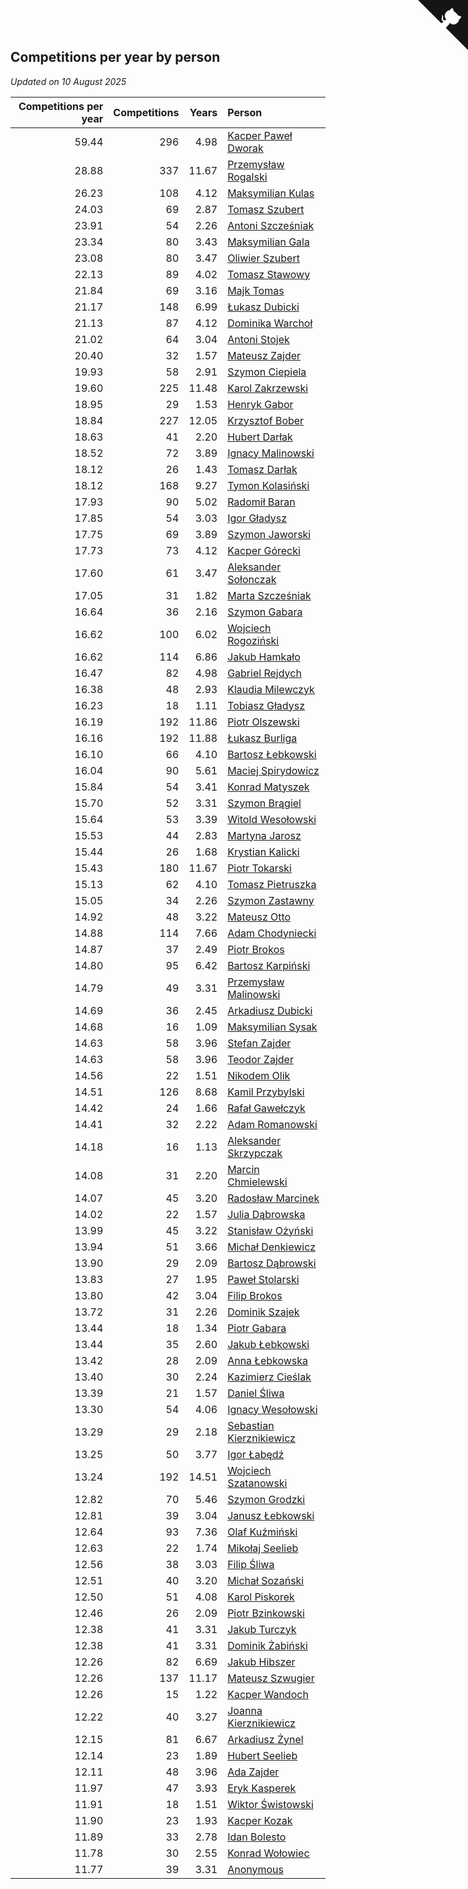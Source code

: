 ## Competitions per year by person

*Updated on 10 August 2025*

| Competitions per year | Competitions | Years | Person |
| ---: | ---: | ---: | :--- |
| 59.44 | 296 | 4.98 | [Kacper Paweł Dworak](https://www.worldcubeassociation.org/persons/2020DWOR01) |
| 28.88 | 337 | 11.67 | [Przemysław Rogalski](https://www.worldcubeassociation.org/persons/2013ROGA02) |
| 26.23 | 108 | 4.12 | [Maksymilian Kulas](https://www.worldcubeassociation.org/persons/2021KULA02) |
| 24.03 | 69 | 2.87 | [Tomasz Szubert](https://www.worldcubeassociation.org/persons/2022SZUB02) |
| 23.91 | 54 | 2.26 | [Antoni Szcześniak](https://www.worldcubeassociation.org/persons/2023SZCZ04) |
| 23.34 | 80 | 3.43 | [Maksymilian Gala](https://www.worldcubeassociation.org/persons/2022GALA01) |
| 23.08 | 80 | 3.47 | [Oliwier Szubert](https://www.worldcubeassociation.org/persons/2022SZUB01) |
| 22.13 | 89 | 4.02 | [Tomasz Stawowy](https://www.worldcubeassociation.org/persons/2021STAW01) |
| 21.84 | 69 | 3.16 | [Majk Tomas](https://www.worldcubeassociation.org/persons/2022TOMA05) |
| 21.17 | 148 | 6.99 | [Łukasz Dubicki](https://www.worldcubeassociation.org/persons/2018DUBI01) |
| 21.13 | 87 | 4.12 | [Dominika Warchoł](https://www.worldcubeassociation.org/persons/2021WARC01) |
| 21.02 | 64 | 3.04 | [Antoni Stojek](https://www.worldcubeassociation.org/persons/2022STOJ03) |
| 20.40 | 32 | 1.57 | [Mateusz Zajder](https://www.worldcubeassociation.org/persons/2024ZAJD01) |
| 19.93 | 58 | 2.91 | [Szymon Ciepiela](https://www.worldcubeassociation.org/persons/2022CIEP01) |
| 19.60 | 225 | 11.48 | [Karol Zakrzewski](https://www.worldcubeassociation.org/persons/2014ZAKR01) |
| 18.95 | 29 | 1.53 | [Henryk Gabor](https://www.worldcubeassociation.org/persons/2024GABO02) |
| 18.84 | 227 | 12.05 | [Krzysztof Bober](https://www.worldcubeassociation.org/persons/2013BOBE01) |
| 18.63 | 41 | 2.20 | [Hubert Darłak](https://www.worldcubeassociation.org/persons/2023DARL03) |
| 18.52 | 72 | 3.89 | [Ignacy Malinowski](https://www.worldcubeassociation.org/persons/2021MALI02) |
| 18.12 | 26 | 1.43 | [Tomasz Darłak](https://www.worldcubeassociation.org/persons/2024DARL01) |
| 18.12 | 168 | 9.27 | [Tymon Kolasiński](https://www.worldcubeassociation.org/persons/2016KOLA02) |
| 17.93 | 90 | 5.02 | [Radomił Baran](https://www.worldcubeassociation.org/persons/2020BARA02) |
| 17.85 | 54 | 3.03 | [Igor Gładysz](https://www.worldcubeassociation.org/persons/2022GLAD01) |
| 17.75 | 69 | 3.89 | [Szymon Jaworski](https://www.worldcubeassociation.org/persons/2021JAWO01) |
| 17.73 | 73 | 4.12 | [Kacper Górecki](https://www.worldcubeassociation.org/persons/2021GORE01) |
| 17.60 | 61 | 3.47 | [Aleksander Sołonczak](https://www.worldcubeassociation.org/persons/2022SOLO01) |
| 17.05 | 31 | 1.82 | [Marta Szcześniak](https://www.worldcubeassociation.org/persons/2023SZCZ07) |
| 16.64 | 36 | 2.16 | [Szymon Gabara](https://www.worldcubeassociation.org/persons/2023GABA01) |
| 16.62 | 100 | 6.02 | [Wojciech Rogoziński](https://www.worldcubeassociation.org/persons/2019ROGO04) |
| 16.62 | 114 | 6.86 | [Jakub Hamkało](https://www.worldcubeassociation.org/persons/2018HAMK01) |
| 16.47 | 82 | 4.98 | [Gabriel Rejdych](https://www.worldcubeassociation.org/persons/2020REJD01) |
| 16.38 | 48 | 2.93 | [Klaudia Milewczyk](https://www.worldcubeassociation.org/persons/2022MILE05) |
| 16.23 | 18 | 1.11 | [Tobiasz Gładysz](https://www.worldcubeassociation.org/persons/2024GLAD02) |
| 16.19 | 192 | 11.86 | [Piotr Olszewski](https://www.worldcubeassociation.org/persons/2013OLSZ02) |
| 16.16 | 192 | 11.88 | [Łukasz Burliga](https://www.worldcubeassociation.org/persons/2013BURL01) |
| 16.10 | 66 | 4.10 | [Bartosz Łebkowski](https://www.worldcubeassociation.org/persons/2021LEBK01) |
| 16.04 | 90 | 5.61 | [Maciej Spirydowicz](https://www.worldcubeassociation.org/persons/2020SPIR01) |
| 15.84 | 54 | 3.41 | [Konrad Matyszek](https://www.worldcubeassociation.org/persons/2022MATY02) |
| 15.70 | 52 | 3.31 | [Szymon Brągiel](https://www.worldcubeassociation.org/persons/2022BRAG03) |
| 15.64 | 53 | 3.39 | [Witold Wesołowski](https://www.worldcubeassociation.org/persons/2022WESO01) |
| 15.53 | 44 | 2.83 | [Martyna Jarosz](https://www.worldcubeassociation.org/persons/2022JARO01) |
| 15.44 | 26 | 1.68 | [Krystian Kalicki](https://www.worldcubeassociation.org/persons/2023KALI10) |
| 15.43 | 180 | 11.67 | [Piotr Tokarski](https://www.worldcubeassociation.org/persons/2013TOKA01) |
| 15.13 | 62 | 4.10 | [Tomasz Pietruszka](https://www.worldcubeassociation.org/persons/2021PIET01) |
| 15.05 | 34 | 2.26 | [Szymon Zastawny](https://www.worldcubeassociation.org/persons/2023ZAST01) |
| 14.92 | 48 | 3.22 | [Mateusz Otto](https://www.worldcubeassociation.org/persons/2022OTTO01) |
| 14.88 | 114 | 7.66 | [Adam Chodyniecki](https://www.worldcubeassociation.org/persons/2017CHOD02) |
| 14.87 | 37 | 2.49 | [Piotr Brokos](https://www.worldcubeassociation.org/persons/2023BROK01) |
| 14.80 | 95 | 6.42 | [Bartosz Karpiński](https://www.worldcubeassociation.org/persons/2019KARP03) |
| 14.79 | 49 | 3.31 | [Przemysław Malinowski](https://www.worldcubeassociation.org/persons/2022MALI01) |
| 14.69 | 36 | 2.45 | [Arkadiusz Dubicki](https://www.worldcubeassociation.org/persons/2023DUBI01) |
| 14.68 | 16 | 1.09 | [Maksymilian Sysak](https://www.worldcubeassociation.org/persons/2024SYSA01) |
| 14.63 | 58 | 3.96 | [Stefan Zajder](https://www.worldcubeassociation.org/persons/2021ZAJD02) |
| 14.63 | 58 | 3.96 | [Teodor Zajder](https://www.worldcubeassociation.org/persons/2021ZAJD03) |
| 14.56 | 22 | 1.51 | [Nikodem Olik](https://www.worldcubeassociation.org/persons/2024OLIK01) |
| 14.51 | 126 | 8.68 | [Kamil Przybylski](https://www.worldcubeassociation.org/persons/2016PRZY01) |
| 14.42 | 24 | 1.66 | [Rafał Gawełczyk](https://www.worldcubeassociation.org/persons/2023GAWE01) |
| 14.41 | 32 | 2.22 | [Adam Romanowski](https://www.worldcubeassociation.org/persons/2023ROMA10) |
| 14.18 | 16 | 1.13 | [Aleksander Skrzypczak](https://www.worldcubeassociation.org/persons/2024SKRZ01) |
| 14.08 | 31 | 2.20 | [Marcin Chmielewski](https://www.worldcubeassociation.org/persons/2023CHMI01) |
| 14.07 | 45 | 3.20 | [Radosław Marcinek](https://www.worldcubeassociation.org/persons/2022MARC05) |
| 14.02 | 22 | 1.57 | [Julia Dąbrowska](https://www.worldcubeassociation.org/persons/2024DABR01) |
| 13.99 | 45 | 3.22 | [Stanisław Ożyński](https://www.worldcubeassociation.org/persons/2022OZYN01) |
| 13.94 | 51 | 3.66 | [Michał Denkiewicz](https://www.worldcubeassociation.org/persons/2021DENK01) |
| 13.90 | 29 | 2.09 | [Bartosz Dąbrowski](https://www.worldcubeassociation.org/persons/2023DABR07) |
| 13.83 | 27 | 1.95 | [Paweł Stolarski](https://www.worldcubeassociation.org/persons/2023STOL04) |
| 13.80 | 42 | 3.04 | [Filip Brokos](https://www.worldcubeassociation.org/persons/2022BROK03) |
| 13.72 | 31 | 2.26 | [Dominik Szajek](https://www.worldcubeassociation.org/persons/2023SZAJ01) |
| 13.44 | 18 | 1.34 | [Piotr Gabara](https://www.worldcubeassociation.org/persons/2024GABA02) |
| 13.44 | 35 | 2.60 | [Jakub Łebkowski](https://www.worldcubeassociation.org/persons/2023LEBK01) |
| 13.42 | 28 | 2.09 | [Anna Łebkowska](https://www.worldcubeassociation.org/persons/2023LEBK04) |
| 13.40 | 30 | 2.24 | [Kazimierz Cieślak](https://www.worldcubeassociation.org/persons/2023CIES01) |
| 13.39 | 21 | 1.57 | [Daniel Śliwa](https://www.worldcubeassociation.org/persons/2024SLIW01) |
| 13.30 | 54 | 4.06 | [Ignacy Wesołowski](https://www.worldcubeassociation.org/persons/2021WESO01) |
| 13.29 | 29 | 2.18 | [Sebastian Kierznikiewicz](https://www.worldcubeassociation.org/persons/2023KIER02) |
| 13.25 | 50 | 3.77 | [Igor Łabędź](https://www.worldcubeassociation.org/persons/2021LABE01) |
| 13.24 | 192 | 14.51 | [Wojciech Szatanowski](https://www.worldcubeassociation.org/persons/2011SZAT01) |
| 12.82 | 70 | 5.46 | [Szymon Grodzki](https://www.worldcubeassociation.org/persons/2020GROD01) |
| 12.81 | 39 | 3.04 | [Janusz Łebkowski](https://www.worldcubeassociation.org/persons/2022LEBK01) |
| 12.64 | 93 | 7.36 | [Olaf Kuźmiński](https://www.worldcubeassociation.org/persons/2018KUZM02) |
| 12.63 | 22 | 1.74 | [Mikołaj Seelieb](https://www.worldcubeassociation.org/persons/2023SEEL04) |
| 12.56 | 38 | 3.03 | [Filip Śliwa](https://www.worldcubeassociation.org/persons/2022SLIW01) |
| 12.51 | 40 | 3.20 | [Michał Sozański](https://www.worldcubeassociation.org/persons/2022SOZA02) |
| 12.50 | 51 | 4.08 | [Karol Piskorek](https://www.worldcubeassociation.org/persons/2021PISK01) |
| 12.46 | 26 | 2.09 | [Piotr Bzinkowski](https://www.worldcubeassociation.org/persons/2023BZIN01) |
| 12.38 | 41 | 3.31 | [Jakub Turczyk](https://www.worldcubeassociation.org/persons/2022TURC02) |
| 12.38 | 41 | 3.31 | [Dominik Żabiński](https://www.worldcubeassociation.org/persons/2022ZABI01) |
| 12.26 | 82 | 6.69 | [Jakub Hibszer](https://www.worldcubeassociation.org/persons/2018HIBS01) |
| 12.26 | 137 | 11.17 | [Mateusz Szwugier](https://www.worldcubeassociation.org/persons/2014SZWU01) |
| 12.26 | 15 | 1.22 | [Kacper Wandoch](https://www.worldcubeassociation.org/persons/2024WAND01) |
| 12.22 | 40 | 3.27 | [Joanna Kierznikiewicz](https://www.worldcubeassociation.org/persons/2022KIER01) |
| 12.15 | 81 | 6.67 | [Arkadiusz Żynel](https://www.worldcubeassociation.org/persons/2018ZYNE01) |
| 12.14 | 23 | 1.89 | [Hubert Seelieb](https://www.worldcubeassociation.org/persons/2023SEEL02) |
| 12.11 | 48 | 3.96 | [Ada Zajder](https://www.worldcubeassociation.org/persons/2021ZAJD01) |
| 11.97 | 47 | 3.93 | [Eryk Kasperek](https://www.worldcubeassociation.org/persons/2021KASP01) |
| 11.91 | 18 | 1.51 | [Wiktor Świstowski](https://www.worldcubeassociation.org/persons/2024SWIS01) |
| 11.90 | 23 | 1.93 | [Kacper Kozak](https://www.worldcubeassociation.org/persons/2023KOZA05) |
| 11.89 | 33 | 2.78 | [Idan Bolesto](https://www.worldcubeassociation.org/persons/2022BOLE01) |
| 11.78 | 30 | 2.55 | [Konrad Wołowiec](https://www.worldcubeassociation.org/persons/2023WOLO01) |
| 11.77 | 39 | 3.31 | [Anonymous](https://www.worldcubeassociation.org/persons/2022ANON03) |


<a href="https://github.com/maxidragon/wca_statistics_pl" class="github-corner" aria-label="View source on Github"><svg width="80" height="80" viewBox="0 0 250 250" style="fill:#151513; color:#fff; position: absolute; top: 0; border: 0; right: 0;" aria-hidden="true"><path d="M0,0 L115,115 L130,115 L142,142 L250,250 L250,0 Z"></path><path d="M128.3,109.0 C113.8,99.7 119.0,89.6 119.0,89.6 C122.0,82.7 120.5,78.6 120.5,78.6 C119.2,72.0 123.4,76.3 123.4,76.3 C127.3,80.9 125.5,87.3 125.5,87.3 C122.9,97.6 130.6,101.9 134.4,103.2" fill="currentColor" style="transform-origin: 130px 106px;" class="octo-arm"></path><path d="M115.0,115.0 C114.9,115.1 118.7,116.5 119.8,115.4 L133.7,101.6 C136.9,99.2 139.9,98.4 142.2,98.6 C133.8,88.0 127.5,74.4 143.8,58.0 C148.5,53.4 154.0,51.2 159.7,51.0 C160.3,49.4 163.2,43.6 171.4,40.1 C171.4,40.1 176.1,42.5 178.8,56.2 C183.1,58.6 187.2,61.8 190.9,65.4 C194.5,69.0 197.7,73.2 200.1,77.6 C213.8,80.2 216.3,84.9 216.3,84.9 C212.7,93.1 206.9,96.0 205.4,96.6 C205.1,102.4 203.0,107.8 198.3,112.5 C181.9,128.9 168.3,122.5 157.7,114.1 C157.9,116.9 156.7,120.9 152.7,124.9 L141.0,136.5 C139.8,137.7 141.6,141.9 141.8,141.8 Z" fill="currentColor" class="octo-body"></path></svg></a><style>.github-corner:hover .octo-arm{animation:octocat-wave 560ms ease-in-out}@keyframes octocat-wave{0%,100%{transform:rotate(0)}20%,60%{transform:rotate(-25deg)}40%,80%{transform:rotate(10deg)}}@media (max-width:500px){.github-corner:hover .octo-arm{animation:none}.github-corner .octo-arm{animation:octocat-wave 560ms ease-in-out}}</style>
